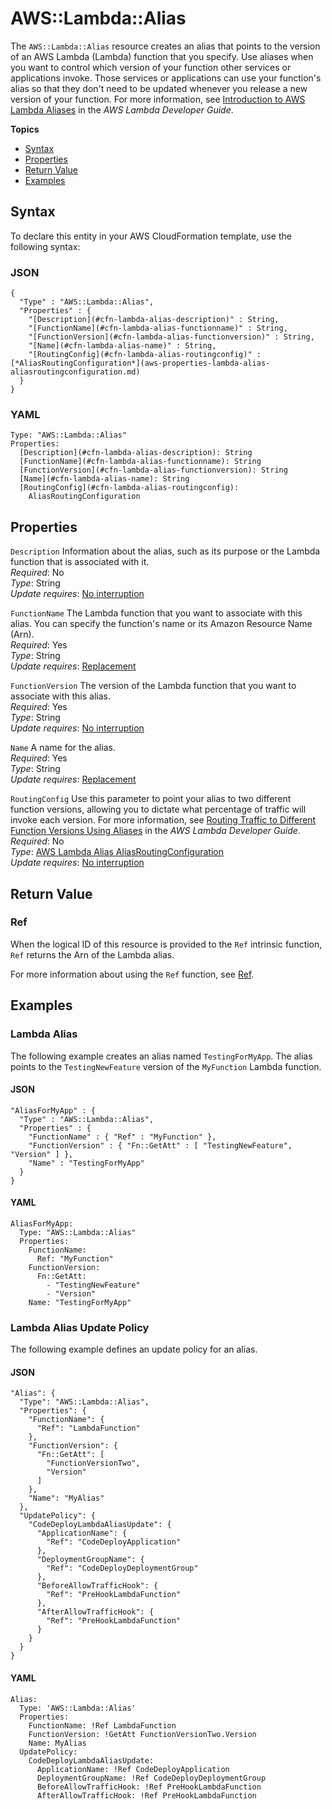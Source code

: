 # AWS::Lambda::Alias<a name="aws-resource-lambda-alias"></a>

The `AWS::Lambda::Alias` resource creates an alias that points to the version of an AWS Lambda \(Lambda\) function that you specify\. Use aliases when you want to control which version of your function other services or applications invoke\. Those services or applications can use your function's alias so that they don't need to be updated whenever you release a new version of your function\. For more information, see [Introduction to AWS Lambda Aliases](http://docs.aws.amazon.com/lambda/latest/dg/aliases-intro.html) in the *AWS Lambda Developer Guide*\.

**Topics**
+ [Syntax](#aws-resource-lambda-alias-syntax)
+ [Properties](#w3ab2c21c10d851b9)
+ [Return Value](#w3ab2c21c10d851c11)
+ [Examples](#aws-resource-lambda-alias-examples)

## Syntax<a name="aws-resource-lambda-alias-syntax"></a>

To declare this entity in your AWS CloudFormation template, use the following syntax:

### JSON<a name="aws-resource-lambda-alias-syntax.json"></a>

```
{
  "Type" : "AWS::Lambda::Alias",
  "Properties" : { 
    "[Description](#cfn-lambda-alias-description)" : String,         
    "[FunctionName](#cfn-lambda-alias-functionname)" : String,
    "[FunctionVersion](#cfn-lambda-alias-functionversion)" : String,
    "[Name](#cfn-lambda-alias-name)" : String,
    "[RoutingConfig](#cfn-lambda-alias-routingconfig)" : [*AliasRoutingConfiguration*](aws-properties-lambda-alias-aliasroutingconfiguration.md)
  }
}
```

### YAML<a name="aws-resource-lambda-alias-syntax.yaml"></a>

```
Type: "AWS::Lambda::Alias"
Properties:     
  [Description](#cfn-lambda-alias-description): String         
  [FunctionName](#cfn-lambda-alias-functionname): String
  [FunctionVersion](#cfn-lambda-alias-functionversion): String
  [Name](#cfn-lambda-alias-name): String
  [RoutingConfig](#cfn-lambda-alias-routingconfig): 
    AliasRoutingConfiguration
```

## Properties<a name="w3ab2c21c10d851b9"></a>

`Description`  <a name="cfn-lambda-alias-description"></a>
Information about the alias, such as its purpose or the Lambda function that is associated with it\.  
*Required*: No  
*Type*: String  
*Update requires*: [No interruption](using-cfn-updating-stacks-update-behaviors.md#update-no-interrupt)

`FunctionName`  <a name="cfn-lambda-alias-functionname"></a>
The Lambda function that you want to associate with this alias\. You can specify the function's name or its Amazon Resource Name \(Arn\)\.  
*Required*: Yes  
*Type*: String  
*Update requires*: [Replacement](using-cfn-updating-stacks-update-behaviors.md#update-replacement)

`FunctionVersion`  <a name="cfn-lambda-alias-functionversion"></a>
The version of the Lambda function that you want to associate with this alias\.  
*Required*: Yes  
*Type*: String  
*Update requires*: [No interruption](using-cfn-updating-stacks-update-behaviors.md#update-no-interrupt)

`Name`  <a name="cfn-lambda-alias-name"></a>
A name for the alias\.  
*Required*: Yes  
*Type*: String  
*Update requires*: [Replacement](using-cfn-updating-stacks-update-behaviors.md#update-replacement)

`RoutingConfig`  <a name="cfn-lambda-alias-routingconfig"></a>
Use this parameter to point your alias to two different function versions, allowing you to dictate what percentage of traffic will invoke each version\. For more information, see [Routing Traffic to Different Function Versions Using Aliases](http://docs.aws.amazon.com/lambda/latest/dg/lambda-traffic-shifting-using-aliases.html) in the *AWS Lambda Developer Guide*\.  
 *Required*: No  
 *Type*: [AWS Lambda Alias AliasRoutingConfiguration](aws-properties-lambda-alias-aliasroutingconfiguration.md)  
 *Update requires*: [No interruption](using-cfn-updating-stacks-update-behaviors.md#update-no-interrupt) 

## Return Value<a name="w3ab2c21c10d851c11"></a>

### Ref<a name="w3ab2c21c10d851c11b2"></a>

When the logical ID of this resource is provided to the `Ref` intrinsic function, `Ref` returns the Arn of the Lambda alias\.

For more information about using the `Ref` function, see [Ref](intrinsic-function-reference-ref.md)\.

## Examples<a name="aws-resource-lambda-alias-examples"></a>

### Lambda Alias<a name="aws-resource-lambda-alias-example1"></a>

The following example creates an alias named `TestingForMyApp`\. The alias points to the `TestingNewFeature` version of the `MyFunction` Lambda function\.

#### JSON<a name="aws-resource-lambda-alias-example.json"></a>

```
"AliasForMyApp" : {
  "Type" : "AWS::Lambda::Alias",
  "Properties" : {
    "FunctionName" : { "Ref" : "MyFunction" },
    "FunctionVersion" : { "Fn::GetAtt" : [ "TestingNewFeature", "Version" ] },
    "Name" : "TestingForMyApp"
  }
}
```

#### YAML<a name="aws-resource-lambda-alias-example.yaml"></a>

```
AliasForMyApp: 
  Type: "AWS::Lambda::Alias"
  Properties: 
    FunctionName: 
      Ref: "MyFunction"
    FunctionVersion: 
      Fn::GetAtt: 
        - "TestingNewFeature"
        - "Version"
    Name: "TestingForMyApp"
```

### Lambda Alias Update Policy<a name="aws-resource-lambda-alias-example2"></a>

The following example defines an update policy for an alias\.

#### JSON<a name="aws-resource-lambda-alias-example2.json"></a>

```
"Alias": {
  "Type": "AWS::Lambda::Alias",
  "Properties": {
    "FunctionName": {
      "Ref": "LambdaFunction"
    },
    "FunctionVersion": {
      "Fn::GetAtt": [
        "FunctionVersionTwo",
        "Version"
      ]
    },
    "Name": "MyAlias"
  },
  "UpdatePolicy": {
    "CodeDeployLambdaAliasUpdate": {
      "ApplicationName": {
        "Ref": "CodeDeployApplication"
      },
      "DeploymentGroupName": {
        "Ref": "CodeDeployDeploymentGroup"
      },
      "BeforeAllowTrafficHook": {
        "Ref": "PreHookLambdaFunction"
      },
      "AfterAllowTrafficHook": {
        "Ref": "PreHookLambdaFunction"
      }
    }
  }
}
```

#### YAML<a name="aws-resource-lambda-alias-example2.yaml"></a>

```
Alias:
  Type: 'AWS::Lambda::Alias'
  Properties:
    FunctionName: !Ref LambdaFunction
    FunctionVersion: !GetAtt FunctionVersionTwo.Version
    Name: MyAlias
  UpdatePolicy:
    CodeDeployLambdaAliasUpdate:
      ApplicationName: !Ref CodeDeployApplication
      DeploymentGroupName: !Ref CodeDeployDeploymentGroup
      BeforeAllowTrafficHook: !Ref PreHookLambdaFunction
      AfterAllowTrafficHook: !Ref PreHookLambdaFunction
```